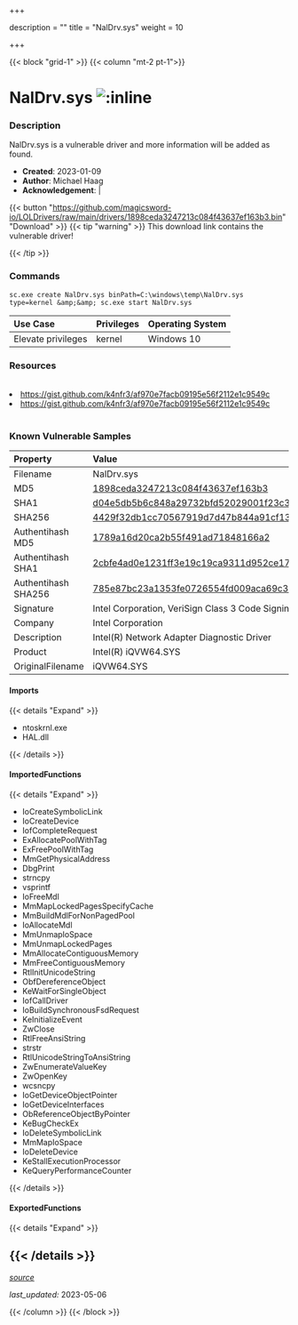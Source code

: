 +++

description = ""
title = "NalDrv.sys"
weight = 10

+++


{{< block "grid-1" >}}
{{< column "mt-2 pt-1">}}


# NalDrv.sys ![:inline](/images/twitter_verified.png) 


### Description

NalDrv.sys is a vulnerable driver and more information will be added as found.

- **Created**: 2023-01-09
- **Author**: Michael Haag
- **Acknowledgement**:  | [](https://twitter.com/)

{{< button "https://github.com/magicsword-io/LOLDrivers/raw/main/drivers/1898ceda3247213c084f43637ef163b3.bin" "Download" >}}
{{< tip "warning" >}}
This download link contains the vulnerable driver!

{{< /tip >}}

### Commands

```
sc.exe create NalDrv.sys binPath=C:\windows\temp\NalDrv.sys type=kernel &amp;&amp; sc.exe start NalDrv.sys
```

| Use Case | Privileges | Operating System | 
|:---- | ---- | ---- |
| Elevate privileges | kernel | Windows 10 |

### Resources
<br>
<li><a href=" https://gist.github.com/k4nfr3/af970e7facb09195e56f2112e1c9549c"> https://gist.github.com/k4nfr3/af970e7facb09195e56f2112e1c9549c</a></li>
<li><a href="https://gist.github.com/k4nfr3/af970e7facb09195e56f2112e1c9549c">https://gist.github.com/k4nfr3/af970e7facb09195e56f2112e1c9549c</a></li>
<br>

### Known Vulnerable Samples

| Property           | Value |
|:-------------------|:------|
| Filename           | NalDrv.sys |
| MD5                | [1898ceda3247213c084f43637ef163b3](https://www.virustotal.com/gui/file/1898ceda3247213c084f43637ef163b3) |
| SHA1               | [d04e5db5b6c848a29732bfd52029001f23c3da75](https://www.virustotal.com/gui/file/d04e5db5b6c848a29732bfd52029001f23c3da75) |
| SHA256             | [4429f32db1cc70567919d7d47b844a91cf1329a6cd116f582305f3b7b60cd60b](https://www.virustotal.com/gui/file/4429f32db1cc70567919d7d47b844a91cf1329a6cd116f582305f3b7b60cd60b) |
| Authentihash MD5   | [1789a16d20ca2b55f491ad71848166a2](https://www.virustotal.com/gui/search/authentihash%253A1789a16d20ca2b55f491ad71848166a2) |
| Authentihash SHA1  | [2cbfe4ad0e1231ff3e19c19ca9311d952ce170b7](https://www.virustotal.com/gui/search/authentihash%253A2cbfe4ad0e1231ff3e19c19ca9311d952ce170b7) |
| Authentihash SHA256| [785e87bc23a1353fe0726554fd009aca69c320a98445a604a64e23ab45108087](https://www.virustotal.com/gui/search/authentihash%253A785e87bc23a1353fe0726554fd009aca69c320a98445a604a64e23ab45108087) |
| Signature         | Intel Corporation, VeriSign Class 3 Code Signing 2010 CA, VeriSign   |
| Company           | Intel Corporation  |
| Description       | Intel(R) Network Adapter Diagnostic Driver |
| Product           | Intel(R) iQVW64.SYS |
| OriginalFilename  | iQVW64.SYS |


#### Imports
{{< details "Expand" >}}
* ntoskrnl.exe
* HAL.dll

{{< /details >}}
#### ImportedFunctions
{{< details "Expand" >}}
* IoCreateSymbolicLink
* IoCreateDevice
* IofCompleteRequest
* ExAllocatePoolWithTag
* ExFreePoolWithTag
* MmGetPhysicalAddress
* DbgPrint
* strncpy
* vsprintf
* IoFreeMdl
* MmMapLockedPagesSpecifyCache
* MmBuildMdlForNonPagedPool
* IoAllocateMdl
* MmUnmapIoSpace
* MmUnmapLockedPages
* MmAllocateContiguousMemory
* MmFreeContiguousMemory
* RtlInitUnicodeString
* ObfDereferenceObject
* KeWaitForSingleObject
* IofCallDriver
* IoBuildSynchronousFsdRequest
* KeInitializeEvent
* ZwClose
* RtlFreeAnsiString
* strstr
* RtlUnicodeStringToAnsiString
* ZwEnumerateValueKey
* ZwOpenKey
* wcsncpy
* IoGetDeviceObjectPointer
* IoGetDeviceInterfaces
* ObReferenceObjectByPointer
* KeBugCheckEx
* IoDeleteSymbolicLink
* MmMapIoSpace
* IoDeleteDevice
* KeStallExecutionProcessor
* KeQueryPerformanceCounter

{{< /details >}}
#### ExportedFunctions
{{< details "Expand" >}}

{{< /details >}}
-----



[*source*](https://github.com/magicsword-io/LOLDrivers/tree/main/yaml/naldrv.yaml)

*last_updated:* 2023-05-06








{{< /column >}}
{{< /block >}}
